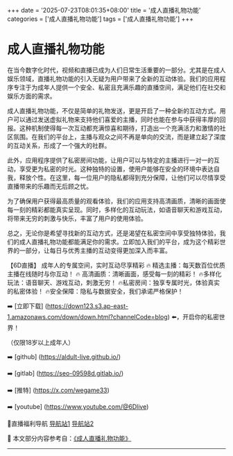 +++
date = '2025-07-23T08:01:35+08:00'
title = '成人直播礼物功能'
categories = ['成人直播礼物功能']
tags = ['成人直播礼物功能']
+++

# 成人直播礼物功能

在当今数字化时代，视频和直播已成为人们日常生活重要的一部分。尤其是在成人娱乐领域，直播礼物功能的引入无疑为用户带来了全新的互动体验。我们的应用程序专注于为成年人提供一个安全、私密且充满乐趣的直播空间，满足他们在社交和娱乐方面的需求。

成人直播礼物功能，不仅是简单的礼物发送，更是开启了一种全新的互动方式。用户可以通过发送虚拟礼物来支持他们喜爱的主播，同时也能在参与中获得丰厚的回报。这种机制使得每一次互动都充满惊喜和期待，打造出一个充满活力和激情的社区氛围。在我们的平台上，主播与观众之间不再是单向的交流，而是建立起了深度的互动关系，形成了一个强大的社群。

此外，应用程序提供了私密房间功能，让用户可以与特定的主播进行一对一的互动，享受更为私密的时光。这种独特的设置，使用户能够在安全的环境中表达自我，释放个性。在这里，每一位用户的隐私都得到充分保障，让他们可以尽情享受直播带来的乐趣而无后顾之忧。

为了确保用户获得最高质量的观看体验，我们的应用支持高清画质，清晰的画面使每一刻的精彩都能真实呈现。同时，多样化的互动玩法，如语音聊天和游戏互动，将带来无穷的刺激与快乐，丰富了用户的使用体验。

总之，无论你是希望寻找新的互动方式，还是渴望在私密空间中享受独特体验，我们的成人直播礼物功能都能满足你的需求。立即加入我们的平台，成为这个精彩世界的一部分，让每日与优秀主播的互动变得更加深入而丰富。

【6D直播】
成年人的专属空间，实时互动尽享精彩
🔥 精选主播：每天数百位优质主播在线随时与你互动！
🔥 高清画质：清晰画面，感受每一刻的精彩！
🔥多样化玩法：语音聊天、游戏互动，刺激无穷！
🔥私密房间：独享专属时光，体验真实的私密体验！
🔥安全保障：隐私与数据安全，我们承诺严格保护！

➡️ [立即下载] (https://down123.s3.ap-east-1.amazonaws.com/down/down.html?channelCode=blog) ⬅️，开启你的私密世界！

（仅限18岁以上成年人）

➡️ [github] (https://aldult-live.github.io/)

➡️ [gitlab] (https://seo-09598d.gitlab.io/)

➡️ [推特] (https://x.com/wegame33)

➡️ [youtube] (https://www.youtube.com/@6Dlive)

🔞直播福利导航 [导航站1](https://webstack-86085a.gitlab.io/) [导航站2](https://onlygit123-2.github.io/)


📘 本文部分内容参考自：[《成人直播礼物功能》](https://github.com/liveshow123321/tvshow)

---
